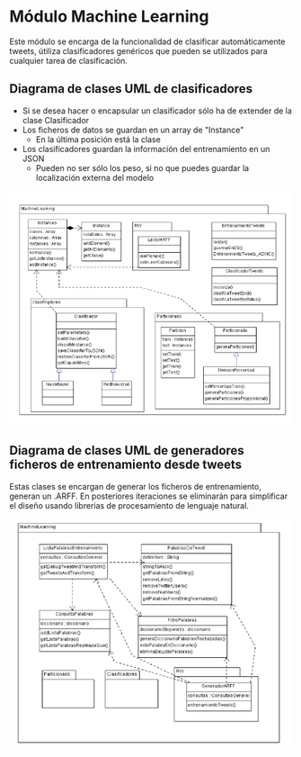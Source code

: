 # Módulo Machine Learning 

Este módulo se encarga de la funcionalidad de clasificar automáticamente tweets, útiliza clasificadores genéricos que pueden se utilizados para cualquier tarea de clasificación.

## Diagrama de clases UML de clasificadores
* Si se desea hacer o encapsular un clasificador sólo ha de extender de la clase Clasificador
* Los ficheros de datos se guardan en un array de "Instance"
	* En la última posición está la clase
* Los clasificadores guardan la información del entrenamiento en un JSON
	* Pueden no ser sólo los peso, si no que puedes guardar la localización externa del modelo

![Alt text](../DesignImages/DiagramadeclaseMachineAPR.png?raw=true "Diseño de clases")

## Diagrama de clases UML de generadores ficheros de entrenamiento desde tweets
Estas clases se encargan de generar los ficheros de entrenamiento, generan un .ARFF. En posteriores iteraciones se eliminarán para simplificar el diseño usando librerias de procesamiento de lenguaje natural.

![Alt text](../DesignImages/DiagramadeclaseMachineText.png?raw=true "Diseño de clases")
